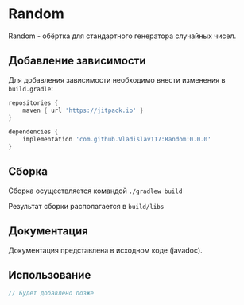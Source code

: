 # Random

Random - обёртка для стандартного генератора случайных чисел.

## Добавление зависимости

Для добавления зависимости необходимо внести изменения в `build.gradle`:

```groovy
repositories {
    maven { url 'https://jitpack.io' }
}

dependencies {
    implementation 'com.github.Vladislav117:Random:0.0.0'
}
```

## Сборка

Сборка осуществляется командой `./gradlew build`

Результат сборки располагается в `build/libs`

## Документация

Документация представлена в исходном коде (javadoc).

## Использование

```java
// Будет добавлено позже
```
